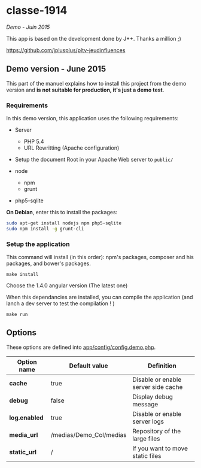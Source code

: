 classe-1914
================

_Demo - Juin 2015_

This app is based on the development done by J++.
Thanks a million ;)

https://github.com/jplusplus/pltv-jeudinfluences


## Demo version - June 2015

This part of the manuel explains how to install this project from the demo version and **is not suitable for production, it's just a demo test**.

### Requirements

In this demo version, this application uses the following requirements:

* Server
	* PHP 5.4  
	* URL Rewritting (Apache configuration)

* Setup the document Root in your Apache Web server to `public/`

* node 
    * npm
    * grunt
    
* php5-sqlite

**On Debian**, enter this to install the packages:

```bash 
sudo apt-get install nodejs npm php5-sqlite
sudo npm install -g grunt-cli
``` 

### Setup the application

This command will install (in this order): npm's packages, composer and his packages, and bower's packages.

	make install
	
Choose the 1.4.0 angular version (The latest one)

When this dependancies are installed, you can compile the application (and lanch a dev server to test the compilation ! )
	
	make run


	
## Options

These options are defined into [app/config/config.demo.php](app/config/config.demo.php).

| Option name                     | Default value                                   | Definition
| ------------------------------- | ----------------------------------------------- | -------------------
| **cache**                       | true                                            | Disable or enable server side cache
| **debug**                       | false                                           | Display debug message
| **log.enabled**                 | true                                            | Disable or enable server logs
| **media_url**                   | /medias/Demo_Col/medias			            	| Repository of the large files
| **static_url**                  | /                                               | If you  want to move static files